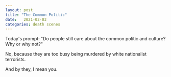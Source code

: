 ```yaml
---
layout: post
title: "The Common Politic"
date:   2021-02-03
categories: death scenes
---
```

Today's prompt: "Do people still care about the common politic and culture? Why or why not?"

No, because they are too busy being murdered by white nationalist terrorists.

And by they, I mean you.
